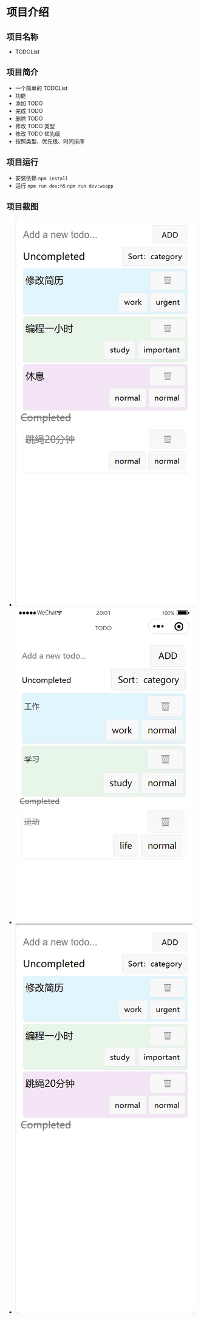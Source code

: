 # 项目介绍

## 项目名称

- TODOList

## 项目简介

- 一个简单的 TODOList
- 功能
- 添加 TODO
- 完成 TODO
- 删除 TODO
- 修改 TODO 类型
- 修改 TODO 优先级
- 按照类型、优先级、时间排序

## 项目运行

- 安装依赖
  `npm install`
- 运行
  `npm run dev:h5`
  `npm run dev:weapp`

## 项目截图

- ![h5](./src/assets/h5.png)
- ![weapp](./src/assets/wx.png)
- ![sort](./src/assets/sort.png)
